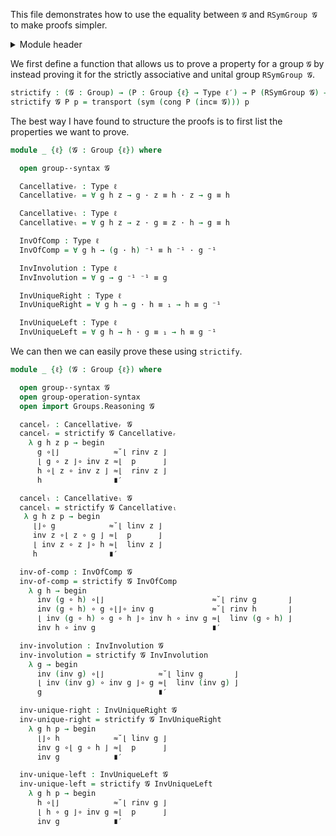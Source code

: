 This file demonstrates how to use the equality between `𝓖` and `RSymGroup 𝓖` to make proofs simpler.

<details>
<summary>Module header</summary>

```agda
{-# OPTIONS --safe --cubical #-}

module Groups.Properties.Test where

open import Cubical.Foundations.Prelude
open import Cubical.Structures.Group
open import Groups.Symmetric.Representable

private
  variable
    ℓ ℓ′ : Level
```

</details>

We first define a function that allows us to prove a property for a group `𝓖` by instead proving it for the strictly associative and unital group `RSymGroup 𝓖`.

```agda
strictify : (𝓖 : Group) → (P : Group {ℓ} → Type ℓ′) → P (RSymGroup 𝓖) → P 𝓖
strictify 𝓖 P p = transport (sym (cong P (inc≡ 𝓖))) p
```

The best way I have found to structure the proofs is to first list the properties we want to prove.

```agda
module _ {ℓ} (𝓖 : Group {ℓ}) where

  open group-·syntax 𝓖

  Cancellativeᵣ : Type ℓ
  Cancellativeᵣ = ∀ g h z → g · z ≡ h · z → g ≡ h

  Cancellativeₗ : Type ℓ
  Cancellativeₗ = ∀ g h z → z · g ≡ z · h → g ≡ h

  InvOfComp : Type ℓ
  InvOfComp = ∀ g h → (g · h) ⁻¹ ≡ h ⁻¹ · g ⁻¹

  InvInvolution : Type ℓ
  InvInvolution = ∀ g → g ⁻¹ ⁻¹ ≡ g

  InvUniqueRight : Type ℓ
  InvUniqueRight = ∀ g h → g · h ≡ ₁ → h ≡ g ⁻¹

  InvUniqueLeft : Type ℓ
  InvUniqueLeft = ∀ g h → h · g ≡ ₁ → h ≡ g ⁻¹
```

We can then we can easily prove these using `strictify`.

```agda
module _ {ℓ} (𝓖 : Group {ℓ}) where

  open group-·syntax 𝓖
  open group-operation-syntax
  open import Groups.Reasoning 𝓖

  cancelᵣ : Cancellativeᵣ 𝓖
  cancelᵣ = strictify 𝓖 Cancellativeᵣ
    λ g h z p → begin
      g ∘⌊⌋            ≈˘⌊ rinv z ⌋
      ⌊ g ∘ z ⌋∘ inv z ≈⌊  p      ⌋
      h ∘⌊ z ∘ inv z ⌋ ≈⌊  rinv z ⌋
      h                ∎′

  cancelₗ : Cancellativeₗ 𝓖
  cancelₗ = strictify 𝓖 Cancellativeₗ
   λ g h z p → begin
     ⌊⌋∘ g            ≈˘⌊ linv z ⌋
     inv z ∘⌊ z ∘ g ⌋ ≈⌊  p      ⌋
     ⌊ inv z ∘ z ⌋∘ h ≈⌊  linv z ⌋
     h                ∎′

  inv-of-comp : InvOfComp 𝓖
  inv-of-comp = strictify 𝓖 InvOfComp
    λ g h → begin
      inv (g ∘ h) ∘⌊⌋                        ≈˘⌊ rinv g       ⌋
      inv (g ∘ h) ∘ g ∘⌊⌋∘ inv g             ≈˘⌊ rinv h       ⌋
      ⌊ inv (g ∘ h) ∘ g ∘ h ⌋∘ inv h ∘ inv g ≈⌊  linv (g ∘ h) ⌋
      inv h ∘ inv g                          ∎′

  inv-involution : InvInvolution 𝓖
  inv-involution = strictify 𝓖 InvInvolution
    λ g → begin
      inv (inv g) ∘⌊⌋            ≈˘⌊ linv g       ⌋
      ⌊ inv (inv g) ∘ inv g ⌋∘ g ≈⌊  linv (inv g) ⌋
      g                          ∎′

  inv-unique-right : InvUniqueRight 𝓖
  inv-unique-right = strictify 𝓖 InvUniqueRight
    λ g h p → begin
      ⌊⌋∘ h            ≈˘⌊ linv g ⌋
      inv g ∘⌊ g ∘ h ⌋ ≈⌊  p      ⌋
      inv g            ∎′

  inv-unique-left : InvUniqueLeft 𝓖
  inv-unique-left = strictify 𝓖 InvUniqueLeft
    λ g h p → begin
      h ∘⌊⌋            ≈˘⌊ rinv g ⌋
      ⌊ h ∘ g ⌋∘ inv g ≈⌊  p      ⌋
      inv g            ∎′
```
